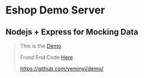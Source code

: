 # Eshop Demo Server

## Nodejs + Express for Mocking Data

> This is the [Demo](https://eshopdemo2019.firebaseapp.com/)
>
> Frond End Code [Here](https://github.com/yeminyi/demo/)
>
><https://github.com/yeminyi/demo/>
>
